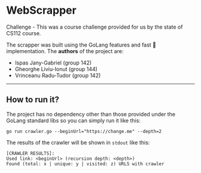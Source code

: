 # WebScrapper
Challenge - This was a course challenge provided for us by the state of CS112 course.

The scrapper was built using the GoLang features and fast 💨 implementation.
The **authors** of the project are:
- Ispas Jany-Gabriel (group 142)
- Gheorghe Liviu-Ionut (group 144)
- Vrinceanu Radu-Tudor (group 142)

---

## How to run it?
The project has no dependency other than those provided under the GoLang standard libs so you can simply run it like this:
```
go run crawler.go --beginUrl="https://change.me" --depth=2
```

The results of the crawler will be shown in ```stdout``` like this:
```
[CRAWLER RESULTS]:
Used link: <beginUrl> (recursion depth: <depth>)
Found (total: x | unique: y | visited: z) URLS with crawler
```
